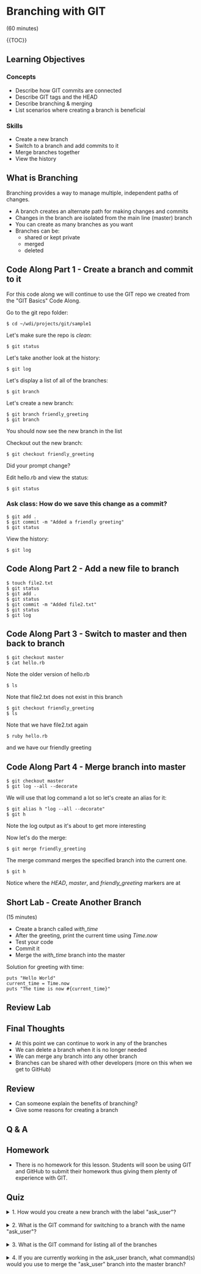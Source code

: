 # Branching with GIT
(60 minutes)

{{TOC}}

## Learning Objectives

### Concepts
* Describe how GIT commits are connected
* Describe GIT tags and the HEAD
* Describe branching & merging
* List scenarios where creating a branch is beneficial

### Skills
* Create a new branch
* Switch to a branch and add commits to it
* Merge branches together
* View the history

## What is Branching

Branching provides a way to manage multiple, independent paths of changes.

* A branch creates an alternate path for making changes and commits
* Changes in the branch are isolated from the main line (master) branch
* You can create as many branches as you want
* Branches can be:
    - shared or kept private
    - merged
    - deleted

## Code Along Part 1 - Create a branch and commit to it

For this code along we will continue to use the GIT repo we created from
the "GIT Basics" Code Along.

Go to the git repo folder:

    $ cd ~/wdi/projects/git/sample1

Let's make sure the repo is _clean_:

    $ git status

Let's take another look at the history:

    $ git log

Let's display a list of all of the branches:

    $ git branch

Let's create a new branch:

    $ git branch friendly_greeting
    $ git branch

You should now see the new branch in the list

Checkout out the new branch:

    $ git checkout friendly_greeting

Did your prompt change?

Edit hello.rb and view the status:

    $ git status

### Ask class: How do we save this change as a commit?

    $ git add .
    $ git commit -m "Added a friendly greeting"
    $ git status

View the history:

    $ git log

## Code Along Part 2 - Add a new file to branch

    $ touch file2.txt
    $ git status
    $ git add .
    $ git status
    $ git commit -m "Added file2.txt"
    $ git status
    $ git log

## Code Along Part 3 - Switch to master and then back to branch

    $ git checkout master
    $ cat hello.rb

Note the older version of hello.rb

    $ ls
Note that file2.txt does not exist in this branch

    $ git checkout friendly_greeting
    $ ls

Note that we have file2.txt again

    $ ruby hello.rb

and we have our friendly greeting

## Code Along Part 4 - Merge branch into master

    $ git checkout master
    $ git log --all --decorate

We will use that log command a lot so let's create an alias for it:

    $ git alias h "log --all --decorate"
    $ git h

Note the log output as it's about to get more interesting

Now let's do the merge:

    $ git merge friendly_greeting

The merge command merges the specified branch into the current one.

    $ git h

Notice where the *HEAD*, *master*, and *friendly_greeting* markers are at

## Short Lab - Create Another Branch
(15 minutes)

* Create a branch called *with_time*
* After the greeting, print the current time using *Time.now*
* Test your code
* Commit it
* Merge the *with_time* branch into the master

Solution for greeting with time:

    puts "Hello World"
    current_time = Time.now
    puts "The time is now #{current_time}"

## Review Lab

## Final Thoughts

* At this point we can continue to work in any of the branches
* We can delete a branch when it is no longer needed
* We can merge any branch into any other branch
* Branches can be shared with other developers (more on this when we get to GitHub)

## Review

* Can someone explain the benefits of branching?
* Give some reasons for creating a branch

## Q & A

## Homework

* There is no homework for this lesson. Students will soon be using GIT and
  GitHub to submit their homework thus giving them plenty of experience with
  GIT.

## Quiz

<details>
  <summary>1. How would you create a new branch with the label "ask_user"?</summary>
  <br>
  A: git branch ask_user
</details>
<br>
<details>
  <summary>2. What is the GIT command for switching to a branch with the name "ask_user"?</summary>
  <br>
  A: git checkout ask_user
</details>
<br>
<details>
  <summary>3. What is the GIT command for listing all of the branches</summary>
  <br>
  A: git branch
</details>
<br>
<details>
  <summary>4. If you are currently working in the ask_user branch, what command(s) would you use to merge the "ask_user" branch into the master branch?</summary>
  <br>
  A:
    git checkout master
    <br>
    git merge ask_user
</details>
